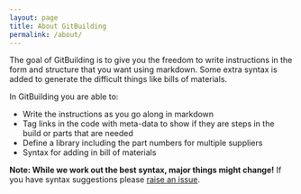```yaml
---
layout: page
title: About GitBuilding
permalink: /about/
---
```



The goal of GitBuilding is to give you the freedom to write instructions in the form and structure that you want using markdown. Some extra syntax is added to generate the difficult things like bills of materials.

In GitBuilding you are able to:

* Write the instructions as you go along in markdown
* Tag links in the code with meta-data to show if they are steps in the build or parts that are needed
* Define a library including the part numbers for multiple suppliers
* Syntax for adding in bill of materials

**Note: While we work out the best syntax, major things might change!** If you have syntax suggestions please [raise an issue](https://gitlab.com/bath_open_instrumentation_group/git-building/issues).
